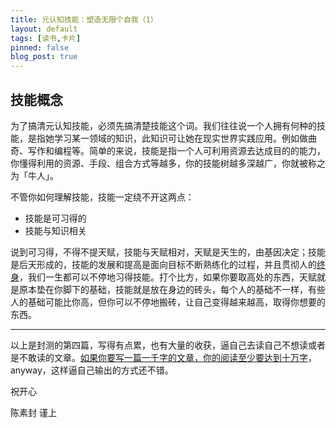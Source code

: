 ```yaml
---
title: 元认知技能：塑造无限个自我（1）
layout: default
tags: [读书,卡片]
pinned: false
blog_post: true
---
```



## 技能概念

为了搞清元认知技能，必须先搞清楚技能这个词。我们往往说一个人拥有何种的技能，是指她学习某一领域的知识，此知识可让她在现实世界实践应用。例如做曲奇、写作和编程等。简单的来说，技能是指一个人可利用资源去达成目的的能力，你懂得利用的资源、手段、组合方式等越多，你的技能树越多深越广，你就被称之为「牛人」。

不管你如何理解技能，技能一定绕不开这两点：

- 技能是可习得的
- 技能与知识相关

说到可习得，不得不提天赋，技能与天赋相对，天赋是天生的，由基因决定；技能是后天形成的，技能的发展和提高是面向目标不断熟练化的过程，并且贯彻人的[终身](http://wiki.mbalib.com/wiki/%E6%8A%80%E8%83%BD)，我们一生都可以不停地习得技能。打个比方，如果你要取高处的东西，天赋就是原本垫在你脚下的基础，技能就是放在身边的砖头，每个人的基础不一样，有些人的基础可能比你高，但你可以不停地搬砖，让自己变得越来越高，取得你想要的东西。


----

以上是封测的第四篇，写得有点累，也有大量的收获，逼自己去读自己不想读或者是不敢读的文章。[如果你要写一篇一千字的文章，你的阅读至少要达到十万字](http://t.cn/RbDiDQ4)，anyway，这样逼自己输出的方式还不错。

祝开心

陈素封 谨上



